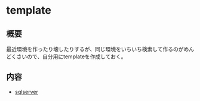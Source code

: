 # template

## 概要

最近環境を作ったり壊したりするが、同じ環境をいちいち検索して作るのがめんどくさいので、自分用にtemplateを作成しておく。

## 内容

* [sqlserver](./sqlserver/README.md)
